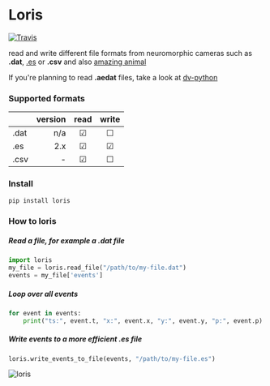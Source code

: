 # Loris
[![Travis](https://img.shields.io/travis/neuromorphic-paris/loris/master.svg?label=Travis%20CI)](https://www.travis-ci.org/neuromorphic-paris/loris)

read and write different file formats from neuromorphic cameras such as **.dat**, [.es](https://github.com/neuromorphic-paris/event_stream) or **.csv** and also [amazing animal](https://giphy.com/search/slow-loris)

If you're planning to read **.aedat** files, take a look at [dv-python](https://gitlab.com/inivation/dv-python)

### Supported formats
|        | version | read    | write   |
|--------|--------:|:-------:|:-------:|
| .dat   | n/a     | &#9745; | &#9744; |
| .es    | 2.x     | &#9745; | &#9745; |
| .csv   | -       | &#9745; | &#9744; |

### Install
~~~python
pip install loris
~~~

### How to loris
##### Read a file, for example a .dat file
~~~python
import loris
my_file = loris.read_file("/path/to/my-file.dat")
events = my_file['events']
~~~

##### Loop over all events
~~~python
for event in events:
    print("ts:", event.t, "x:", event.x, "y:", event.y, "p:", event.p)
~~~

##### Write events to a more efficient .es file
~~~python
loris.write_events_to_file(events, "/path/to/my-file.es")
~~~

![loris](loris.gif "The Loris Banner")
